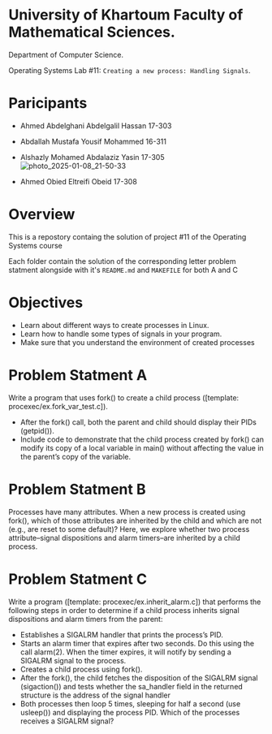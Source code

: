 # University of Khartoum Faculty of Mathematical Sciences.
Department of Computer Science.

Operating Systems Lab #11: `Creating a new process: Handling Signals`.

# Paricipants
- Ahmed Abdelghani Abdelgalil Hassan 17-303

- Abdallah Mustafa Yousif Mohammed 16-311

- Alshazly Mohamed Abdalaziz Yasin  17-305
  ![photo_2025-01-08_21-50-33](https://github.com/user-attachments/assets/29c9bb03-8b1e-4a82-993f-757704bdb063)

   
- Ahmed Obied Eltreifi Obeid 17-308

# Overview
This is a repostory containg the solution of project #11 of the Operating Systems course

Each folder contain the solution of the corresponding letter problem statment alongside with it's `README.md` and `MAKEFILE` for both A and C 


# Objectives
- Learn	about	different	ways	to	create	processes	in	Linux.
- Learn	how	to	handle	some	types	of	signals	in	your	program.
- Make	sure	that	you	understand	the	environment	of	created	
processes

# Problem Statment A
Write a program that uses fork() to create a child process ([template: 
procexec/ex.fork_var_test.c]). 
- After the fork() call, both the parent and child should display 
their PIDs (getpid()). 
- Include code to demonstrate that the child process created by 
fork() can modify its copy of a local variable in main() without 
affecting the value in the parent’s copy of the variable.

# Problem Statment B
Processes have many attributes. When a new process is created using
fork(), which of those attributes are inherited by the child and which are 
not (e.g., are reset to some default)? Here, we explore whether two
process attribute–signal dispositions and alarm timers–are inherited by
a child process.

# Problem Statment C
Write a program ([template: procexec/ex.inherit_alarm.c]) that performs 
the following steps in order to determine if a child process inherits signal 
dispositions and alarm timers from the parent:
- Establishes a SIGALRM handler that prints the process’s PID.
- Starts an alarm timer that expires after two seconds. Do this
using the call alarm(2). When the timer expires, it will notify by
sending a SIGALRM signal to the process.
- Creates a child process using fork().
- After the fork(), the child fetches the disposition of the SIGALRM
signal (sigaction()) and tests whether the sa_handler field in the
returned structure is the address of the signal handler
- Both processes then loop 5 times, sleeping for half a second (use
usleep()) and displaying the process PID. Which of the processes
receives a SIGALRM signal?
